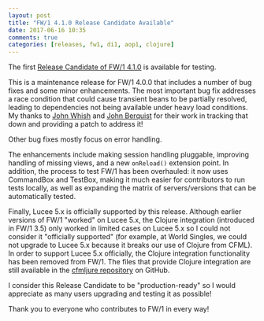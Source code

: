 ```yaml
---
layout: post
title: "FW/1 4.1.0 Release Candidate Available"
date: 2017-06-16 10:35
comments: true
categories: [releases, fw1, di1, aop1, clojure]
---
```

The first [Release Candidate of FW/1 4.1.0](https://github.com/framework-one/fw1/releases/tag/v4.1.0-rc1) is available for testing.

This is a maintenance release for FW/1 4.0.0 that includes a number of bug fixes and some minor enhancements. The most important bug fix addresses a race condition that could cause transient beans to be partially resolved, leading to dependencies not being available under heavy load conditions. My thanks to [John Whish](https://github.com/aliaspooryorik) and [John Berquist](https://github.com/jcberquist) for their work in tracking that down and providing a patch to address it!

Other bug fixes mostly focus on error handling.

The enhancements include making session handling pluggable, improving handling of missing views, and a new `onReload()` extension point. In addition, the process to test FW/1 has been overhauled: it now uses CommandBox and TestBox, making it much easier for contributors to run tests locally, as well as expanding the matrix of servers/versions that can be automatically tested.

Finally, Lucee 5.x is officially supported by this release. Although earlier versions of FW/1 "worked" on Lucee 5.x, the Clojure integration (introduced in FW/1 3.5) only worked in limited cases on Lucee 5.x so I could not consider it "officially supported" (for example, at World Singles, we could not upgrade to Lucee 5.x because it breaks our use of Clojure from CFML). In order to support Lucee 5.x officially, the Clojure integration functionality has been removed from FW/1. The files that provide Clojure integration are still available in the [cfmljure repository](https://github.com/framework-one/cfmljure) on GitHub.

I consider this Release Candidate to be "production-ready" so I would appreciate as many users upgrading and testing it as possible!

Thank you to everyone who contributes to FW/1 in every way!
